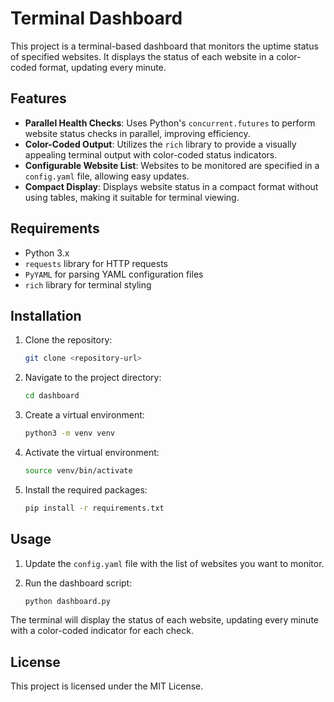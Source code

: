 # Terminal Dashboard

This project is a terminal-based dashboard that monitors the uptime status of specified websites. It displays the status of each website in a color-coded format, updating every minute.

## Features

- **Parallel Health Checks**: Uses Python's `concurrent.futures` to perform website status checks in parallel, improving efficiency.
- **Color-Coded Output**: Utilizes the `rich` library to provide a visually appealing terminal output with color-coded status indicators.
- **Configurable Website List**: Websites to be monitored are specified in a `config.yaml` file, allowing easy updates.
- **Compact Display**: Displays website status in a compact format without using tables, making it suitable for terminal viewing.

## Requirements

- Python 3.x
- `requests` library for HTTP requests
- `PyYAML` for parsing YAML configuration files
- `rich` library for terminal styling

## Installation

1. Clone the repository:
   ```bash
   git clone <repository-url>
   ```

2. Navigate to the project directory:
   ```bash
   cd dashboard
   ```

3. Create a virtual environment:
   ```bash
   python3 -m venv venv
   ```

4. Activate the virtual environment:
   ```bash
   source venv/bin/activate
   ```

5. Install the required packages:
   ```bash
   pip install -r requirements.txt
   ```

## Usage

1. Update the `config.yaml` file with the list of websites you want to monitor.

2. Run the dashboard script:
   ```bash
   python dashboard.py
   ```

The terminal will display the status of each website, updating every minute with a color-coded indicator for each check.

## License

This project is licensed under the MIT License.
